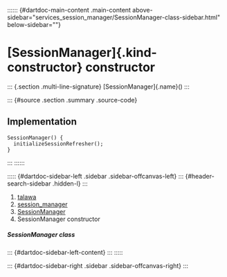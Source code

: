 :::::: {#dartdoc-main-content .main-content above-sidebar="services_session_manager/SessionManager-class-sidebar.html" below-sidebar=""}
<div>

# [SessionManager]{.kind-constructor} constructor

</div>

::: {.section .multi-line-signature}
[SessionManager]{.name}()
:::

::: {#source .section .summary .source-code}
## Implementation

``` language-dart
SessionManager() {
  initializeSessionRefresher();
}
```
:::
::::::

::::: {#dartdoc-sidebar-left .sidebar .sidebar-offcanvas-left}
::: {#header-search-sidebar .hidden-l}
:::

1.  [talawa](../../index.html)
2.  [session_manager](../../services_session_manager/)
3.  [SessionManager](../../services_session_manager/SessionManager-class.html)
4.  SessionManager constructor

##### SessionManager class

::: {#dartdoc-sidebar-left-content}
:::
:::::

::: {#dartdoc-sidebar-right .sidebar .sidebar-offcanvas-right}
:::

